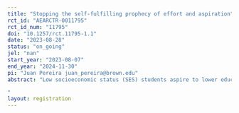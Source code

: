```yaml
---
title: "Stopping the self-fulfilling prophecy of effort and aspiration"
rct_id: "AEARCTR-0011795"
rct_id_num: "11795"
doi: "10.1257/rct.11795-1.1"
date: "2023-08-28"
status: "on_going"
jel: "nan"
start_year: "2023-08-07"
end_year: "2024-11-30"
pi: "Juan Pereira juan_pereira@brown.edu"
abstract: "Low socioeconomic status (SES) students aspire to lower educational and professional pathways than their high-SES peers, even when they have equal test scores . While lower aspirations could be the outcome of a rational decision due to greater external constraints and adverse living circumstances, recent evidence has pointed out that on top of these constraints, people living in disadvantaged situations are far more likely to face internal constraints  (behavioral bias) that influence their decision-making process. The study seeks to analyze the impact of an intervention rooted in Cognitive Behavioral Therapy on students' goals, schooling, and wellbeing outcomes. 
"
layout: registration
---
```


